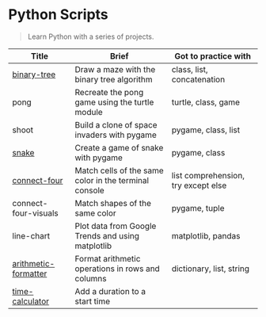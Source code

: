 # Python Scripts

> Learn Python with a series of projects.

| Title                                                                          | Brief                                                 | Got to practice with                |
| ------------------------------------------------------------------------------ | ----------------------------------------------------- | ----------------------------------- |
| [binary-tree](https://repl.it/@borntofrappe/binarytree)                        | Draw a maze with the binary tree algorithm            | class, list, concatenation          |
| pong                                                                           | Recreate the pong game using the turtle module        | turtle, class, game                 |
| shoot                                                                          | Build a clone of space invaders with pygame           | pygame, class, list                 |
| [snake](https://repl.it/@borntofrappe/snake)                                   | Create a game of snake with pygame                    | pygame, class                       |
| [connect-four](https://repl.it/@borntofrappe/connect-four)                     | Match cells of the same color in the terminal console | list comprehension, try except else |
| connect-four-visuals                                                           | Match shapes of the same color                        | pygame, tuple                       |
| line-chart                                                                     | Plot data from Google Trends and using matplotlib     | matplotlib, pandas                  |
| [arithmetic-formatter](https://repl.it/@borntofrappe/fcc-arithmetic-formatter) | Format arithmetic operations in rows and columns      | dictionary, list, string            |
| [time-calculator]()                                                            | Add a duration to a start time                        |                                     |
